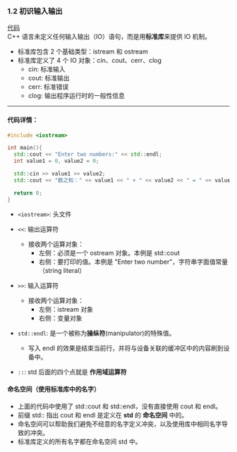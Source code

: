 ### 1.2 初识输入输出
[代码](Codes/basic_dev_codes/study_for_cpp/cpp_primary/chapter_1/section_2/main_2.cpp)   
C++ 语言未定义任何输入输出（IO）语句，而是用**标准库**来提供 IO 机制。

- 标准库包含 2 个基础类型：istream 和 ostream
- 标准库定义了 4 个 IO 对象：cin、cout、cerr、clog
    - cin: 标准输入
    - cout: 标准输出
    - cerr: 标准错误
    - clog: 输出程序运行时的一般性信息
  
---
#### 代码详情：
```c++
#include <iostream>

int main(){
  std::cout << "Enter two numbers:" << std::endl;
  int value1 = 0, value2 = 0;

  std::cin >> value1 >> value2;
  std::cout << "数之和：" << value1 << " + " << value2 << " = " << value1 + value2 << std::endl;

  return 0;
}
```
- `<iostream>`: 头文件
- `<<`: 输出运算符
  - 接收两个运算对象：
    - 左侧：必须是一个 ostream 对象。本例是 std::cout
    - 右侧：要打印的值。本例是 "Enter two number"，字符串字面值常量（string literal）
  
- `>>`: 输入运算符
  - 接收两个运算对象：
    - 左侧：istream 对象
    - 右侧：变量对象
  
- `std::endl`: 是一个被称为**操纵符**(manipulator)的特殊值。
  - 写入 endl 的效果是结束当前行，并将与设备关联的缓冲区中的内容刷到设备中。
  
- `::`: std 后面的四个点就是 **作用域运算符**
  
####  命名空间（使用标准库中的名字）
  
- 上面的代码中使用了 std::cout 和 std::endl，没有直接使用 cout 和 endl。    
- 前缀 std:: 指出 cout 和 endl 是定义在 **std** 的 **命名空间** 中的。
- 命名空间可以帮助我们避免不经意的名字定义冲突，以及使用库中相同名字导致的冲突。
- 标准库定义的所有名字都在命名空间 std 中。